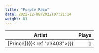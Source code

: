 ```yaml
---
title: "Purple Rain"
date: 2022-12-08/2022T07:21:14
weight: 81
---
```




 Artist | Plays 
----- | -----:
[Prince]({{< ref "a3403">}}) | 1
